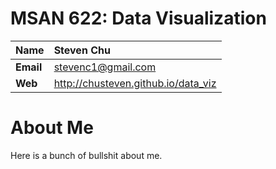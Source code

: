 # MSAN 622: Data Visualization

Name  | Steven Chu
--- | :---
**Email** | stevenc1@gmail.com
**Web** | http://chusteven.github.io/data_viz

# About Me

Here is a bunch of bullshit about me.

